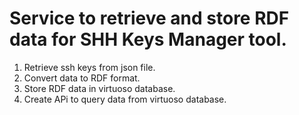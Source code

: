 # Service to retrieve and store RDF data for SHH Keys Manager tool.

1. Retrieve ssh keys from json file.
2. Convert data to RDF format.
3. Store RDF data in virtuoso database.
4. Create APi to query data from virtuoso database.

